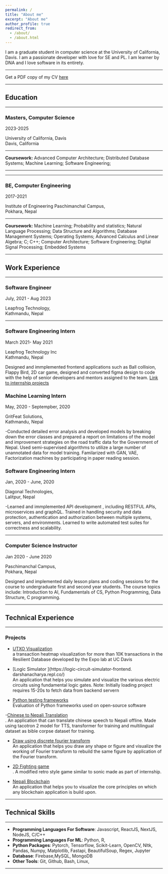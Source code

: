 ```yaml
---
permalink: /
title: "About me"
excerpt: "About me"
author_profile: true
redirect_from:
  - /about/
  - /about.html
---
```


<!--
# Darshan Acharya
 -->

<!--
Graduate Research Assisstant, <br>
[Rochester Institute of Technology](https://www.rit.edu), New York
 -->

I am a graduate student in computer science at the University of California, Davis.
I am a passionate developer with love for SE and PL. I am learner by DNA and I love software in its entirety.

<!-- **Research Interests**: statistical machine Learning, pattern recognition, detection and recognition of graphical structures, deeplearning, software engineering -->

---

Get a PDF copy of my CV [here](/files/Darshan_Acharya_Resume.pdf)

---

## Education

---

### Masters, Computer Science

2023-2025

University of California, Davis <br>
Davis, California

---

**Coursework:** Advanced Computer Architecture; Distributed Database Systems; Machine Learning; Software Engineering;


---

---

### BE, Computer Engineering

2017-2021

Institute of Engineering Paschimanchal Campus, <br>
Pokhara, Nepal

---

**Coursework:** Machine Learning; Probability and statistics; Natural Language Processing; Data Structure and Algorithms;
Database Management Systems; Operating Systems; Advanced Calculus and Linear Algebra; C; C++; Computer Architecture;
Software Engineering; Digital Signal Processing; Embedded Systems

---

## Work Experience

---

### Software Engineer

July, 2021 - Aug 2023

Leapfrog Technology, <br>
Kathmandu, Nepal

---

### Software Engineering Intern

March 2021- May 2021

Leapfrog Technology Inc <br>
Kathmandu, Nepal

Designed and immplemented frontend applications such as Ball collision, Flappy Bird, 2D car game, designed and converted figma design to code with the help of senior developers and mentors assigned to the team.
[Link to internship projects](https://acharyadarshan.github.io/LeapFrog/)

### Machine Learning Intern

May, 2020 - Septempber, 2020

GritFeat Solutions, <br>
Kathmandu, Nepal

-Conducted detailed error analysis and developed models by breaking down the error classes and prepared a report on limitations of the model and improvement strategies on the road traffic data for the Government of Nepal.
Used semi-supervised algorithms to utilize a large number of unannotated data for model training.
Familarized with GAN, VAE, Factorization machines by participating in paper reading session.

### Software Engineering Intern

Jan, 2020 - June, 2020

Diagonal Technologies, <br>
Lalitpur, Nepal

-Learned and immplemented API development , including RESTFUL APIs, microservices and graphQL. Trained in handling security and data protection, authentication and authorization between multiple systems, servers, and environments. Learned to write automated test suites for correctness and scalability.

---

### Computer Science Instructor

Jan 2020 - June 2020

Paschimanchal Campus, <br>
Pokhara, Nepal

Designed and implemented daily lesson plans and coding sessions for the course to undergraduate first and second year students.
The course topics include: Introduction to AI,
Fundamentals of CS, Python Programming, Data Structure, C programming.

---

## Technical Experience

---

### Projects

- [UTXO Visualization](https://utxo.netlify.app/)<br>
 a transaction heatmap visualization for more than 10K transactions in the Resilient Database developed by the Expo lab at UC Davis

- [Logic Simulator ](https://logic-circuit-simulator-frontend.           darshanacharya.repl.co/)<br>
  An application that helps you simulate and visualize the various electric circuits using fundamental logic gates.
  Note: Initially loading project requires 15-20s to fetch data from backend servern

- [Python testing frameworks](https://github.com/EYH0602/TestEval)<br>      Evaluation of Python frameworks used on open-source software

-[Chinese to Nepali Translation ](https://github.com/acharyadarshan/Speech-Translator)<br>.
  An application that can translate chinese speech to Nepali offline. Made using tacotron 2 model for TTS, transformer for training and multilingual dataset as bible corpse dataset for training.


- [Draw using discrete fourier transform](https://drawusing-fourier.netlify.app/)<br>
  An application that helps you draw any shape or figure and visualize the working of Fourier transform to rebuild the same figure by application of the Fourier transform.

- [2D Fighting game ](https://2d-1.darshanacharya.repl.co/)<br>.
  A modified retro style game similar to sonic made as part of internship.

<!-- - [Portable Electrocardiogram Device ](https://acharyadarshan.netlify.app/projects.html)<br>
  A cheap and easily portable ECG device that helps you to measure the various prinicpal pulsating activities of heart. -->

- [Nepali Blockchain](https://nepaliblockchain.netlify.app/)<br>
  An application that helps you to visualize the core principles on which any blockchain application is build upon.

<!-- - [Make playable drum](https://github.com/acharyadarshan/MathMate)<br>
  A web application written in python that uses concepts from pygame to give you playable drum with nice UI. -->

<!-- - [Visaulize quicksort](https://visualizequicksort.netlify.app/)<br>
  A web application that helps you to visualize the fastest searching algorithm quick sort -->

---

<!-- ## Additional Experiences and Certifications :

| S.No. | Name of Course/Conference                                                                                                                 | Offered by                                                                          | Estimated period | Date of Completion  | Certificate                                                                                                              |
| ----- | ----------------------------------------------------------------------------------------------------------------------------------------- | ----------------------------------------------------------------------------------- | ---------------- | ------------------- | ------------------------------------------------------------------------------------------------------------------------ |
| 1     | Fusemachines Artificial Intelligence Scholarship Program                                                                                  | [Fusemachines](https://fusemachines.com/)                                           | 6 months         | Nov 2018 - May 2019 |
| 2     | AWS Innovate Online Conference - AI/ML Edition : Certificate of Attendance                                                                | [AWS](https://aws.amazon.com/)                                                      | 5 hours          | Feb 19, 2020        | [View Certificate](https://drive.google.com/open?id=1tIMKDhCth63rFkicrPAUu0vQA3Zudx4C)                                   |
| 3     | [Multivariable calculus](https://www.khanacademy.org/math/multivariable-calculus)                                                         | [Khan Academy](https://www.khanacademy.org/)                                        | 20 hrs           | Feb 24, 2020        |
| 4     | [Statistics and Probability](https://www.khanacademy.org/math/statistics-probability)                                                     | [Khan Academy](https://www.khanacademy.org/)                                        | 20 hrs           | Feb 27, 2020        |
| 5     | [Pandas Foundation](https://www.datacamp.com/courses/pandas-foundations)                                                                  | [DataCamp](https://www.datacamp.com/)                                               | 4 hours          | March 14, 2020      | [View Certificate](https://www.datacamp.com/statement-of-accomplishment/course/cbfa5d9e55822bb0766ab866a4dde1c79e7509fa) |
| 6     | [Software Engineering for Data Scientists in Python](https://www.datacamp.com/courses/software-engineering-for-data-scientists-in-python) | [DataCamp](https://www.datacamp.com/)                                               | 4 hours          | March 25, 2020      | [View Certificate](https://www.datacamp.com/statement-of-accomplishment/course/57f6c72aa989430f77a1b66c081dc40ca7cb8d03) |
| 7     | [Deep Learning Nanodegree](https://www.udacity.com/course/deep-learning-nanodegree--nd101)                                                | [Udacity](https://www.udacity.com/)                                                 | 4 months         | April 22, 2020      | [View Certificate](https://confirm.udacity.com/M7HJGNR3)                                                                 |
| 8     | [Natural Language Processing Nanodegree](https://www.udacity.com/course/natural-language-processing-nanodegree--nd892)                    | [Udacity](https://www.udacity.com/)                                                 | 3 months         | May 7, 2020         | [View Certificate](https://confirm.udacity.com/SKL4AQE3)                                                                 |
| 9     | [Effective Client Communication Training](https://classroom.google.com/u/0/c/OTk0NTYxMDQ3ODBa)                                            | [Fusemachines](https://fusemachines.com)                                            | 1 month          | May 18, 2020        | [View Certificate](https://drive.google.com/file/d/1pwjxW8upDaO6_YRbv8Z0g26uLtZkipLu/view?usp=sharing)                   |
| 10    | [Full Stack Web Development with Flask](http://www.linkedin.com/learning/full-stack-web-development-with-flask)                           | [Linkedin Learning](https://www.linkedin.com/learning)                              | 5 hours          | June 12, 2020       | [View Certificate](https://drive.google.com/file/d/1k-9cZ6Zp6wpVCeuantBlSHa4FNKUNWbF/view?usp=sharing)                   |
| 11    | [Python: Design Patterns](https://www.linkedin.com/learning/python-design-patterns/next-steps?autoplay=true)                              | [Linkedin Learning](https://www.linkedin.com/learning)                              | 2 hours          | June 14, 2020       | [View Certificate](https://drive.google.com/file/d/13eVXfETo4OkJzkFmeen-RzH9cSSOZXQA/view?usp=sharing)                   |
| 12    | [Computer Vision Nanodegree](https://www.udacity.com/course/computer-vision-nanodegree--nd891)                                            | [Udacity](https://www.udacity.com/)                                                 | 3 months         | June 29, 2020       | [View Certificate](https://confirm.udacity.com/GGYLDZPA)                                                                 |
| 13    | [3rd National Workshop on Machine Learning and Data Science (NWMLDS) - Certificate of Participation](https://www.mldsn.org/agenda)        | [Machine Learning and Data Science Community Nepal (MLDSN)](https://www.mldsn.org/) | 5 days           | Aug 6, 2020         | [View Certificate](https://drive.google.com/file/d/1TfzEt8_fQXX2f5EGNuETUslmfk1C5Sgj/view?usp=sharing)                   |
| 14    | [Faster Python Code](https://www.linkedin.com/learning/faster-python-code)                                                                | [Linkedin Learning](https://www.linkedin.com/learning)                              | 2 hours          | Sept 25, 2020       | [View Certificate](https://drive.google.com/file/d/1irBSMbfj227TnGsWVk1xeRQSDRx67t8P/view?usp=sharing)                   |
| 15    | [Introduction to Bash Shell Scripting](https://www.coursera.org/learn/introduction-to-bash-shell-scripting)                               | [Coursera](https://www.coursera.org/)                                               | 1 hour           | Nov 4, 2020         | [View Certificate](https://www.coursera.org/account/accomplishments/certificate/5MDW2Q3ZV7D2)                            |
| 16    | [Automation Scripts Using Bash](https://www.coursera.org/projects/auto-scripts-bash)                                                      | [Coursera](https://www.coursera.org/)                                               | 1 hour           | Nov 4, 2020         | [View Certificate](https://www.coursera.org/account/accomplishments/certificate/59AMMXE6F9YR)                            |

--- -->

## Technical Skills

---

- **Programming Languages For Software**: Javascript, ReactJS, NextJS, NodeJS, C/C++
- **Programming Languages For ML**: Python, R,
- **Python Packages**: Pytorch, Tensorflow, Scikit-Learn, OpenCV, Nltk, Pandas, Numpy, Matplotlib, Fastapi, BeautifulSoup, Regex, Jupyter
- **Database**: Firebase,MySQL, MongoDB
- **Other Tools**: Git, Github, Bash, Linux,

---
